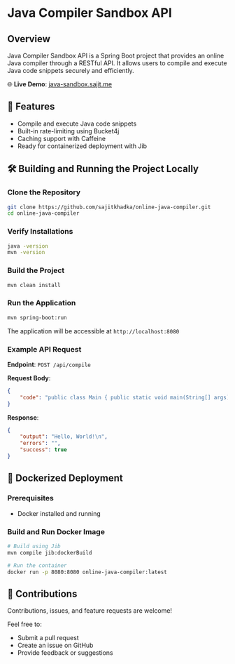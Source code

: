 # Java Compiler Sandbox API

## Overview

Java Compiler Sandbox API is a Spring Boot project that provides an online Java compiler through a RESTful API. It
allows users to compile and execute Java code snippets securely and efficiently.

🌐 **Live Demo**: [java-sandbox.sajit.me](https://java-sandbox.sajit.me)

## 🚀 Features

-   Compile and execute Java code snippets
-   Built-in rate-limiting using Bucket4j
-   Caching support with Caffeine
-   Ready for containerized deployment with Jib

## 🛠️ Building and Running the Project Locally

### Clone the Repository

```bash
git clone https://github.com/sajitkhadka/online-java-compiler.git
cd online-java-compiler
```

### Verify Installations

```bash
java -version
mvn -version
```

### Build the Project

```bash
mvn clean install
```

### Run the Application

```bash
mvn spring-boot:run
```

The application will be accessible at `http://localhost:8080`

### Example API Request

**Endpoint**: `POST /api/compile`

**Request Body**:

```json
{
    "code": "public class Main { public static void main(String[] args) { System.out.println(\"Hello, World!\"); } }"
}
```

**Response**:

```json
{
    "output": "Hello, World!\n",
    "errors": "",
    "success": true
}
```

## 🐳 Dockerized Deployment

### Prerequisites

-   Docker installed and running

### Build and Run Docker Image

```bash
# Build using Jib
mvn compile jib:dockerBuild

# Run the container
docker run -p 8080:8080 online-java-compiler:latest
```

## 🤝 Contributions

Contributions, issues, and feature requests are welcome!

Feel free to:

-   Submit a pull request
-   Create an issue on GitHub
-   Provide feedback or suggestions
